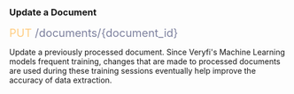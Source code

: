 ### Update a Document

<span style="color:#FFCD82;font-size: 20px">PUT</span><span style="color: #7D819E;font-size: 20px"> /documents/{document_id}</span>

Update a previously processed document. Since Veryfi's Machine Learning models frequent training, changes that are made to processed documents are used during these training sessions eventually help improve the accuracy of data extraction.